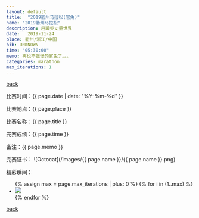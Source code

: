 ```yaml
---
layout: default
title:  "2019衢州马拉松(官兔)"
name: "2019衢州马拉松"
description: 用脚步丈量世界
date:   2019-11-24
place: 衢州/浙江/中国
bib: UNKNOWN
time: "05:30:00"
memo: 再也不做慢的官兔了。。。
categories: marathon
max_iterations: 1
---
```

[back](/marathon)

比赛时间：{{ page.date | date: "%Y-%m-%d" }}

比赛地点：{{ page.place }}

比赛名称：{{ page.title }}

完赛成绩：{{ page.time }}

备注：{{ page.memo }}

完赛证书：
![Octocat](/images/{{ page.name }}/{{ page.name }}.png)

精彩瞬间：
<ul>
{% assign max = page.max_iterations | plus: 0 %}
{% for i in (1..max) %}
    <li><img src="/images/{{ page.name }}/{{ page.name }}-{{ i }}.jpeg"></li>
{% endfor %}
</ul>

[back](/marathon)
